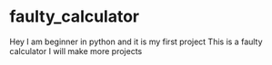 # faulty_calculator
Hey I am beginner in python and it is my first project
This is a faulty calculator I will make more projects

